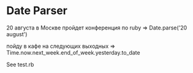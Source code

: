 Date Parser
=============

20 августа в Москве пройдет конференция по ruby => Date.parse('20 august')

пойду в кафе на следующих выходных =>  Time.now.next_week.end_of_week.yesterday.to_date

See test.rb
